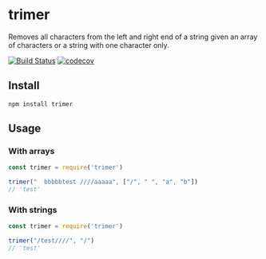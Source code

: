 # trimer

Removes all characters from the left and right end of a string given an array
of characters or a string with one character only.

[![Build Status](https://travis-ci.org/tiagofilipe12/trimer.svg?branch=master)](https://travis-ci.org/tiagofilipe12/trimer)
[![codecov](https://codecov.io/gh/tiagofilipe12/trimer/branch/master/graph/badge.svg)](https://codecov.io/gh/tiagofilipe12/trimer)


## Install

```
npm install trimer
```

## Usage

### With arrays
```js
const trimer = require('trimer')

trimer("  bbbbbtest ////aaaaa", ["/", " ", "a", "b"])
// 'test'
```

### With strings
```js
const trimer = require('trimer')

trimer("/test////", "/")
// 'test'
```
